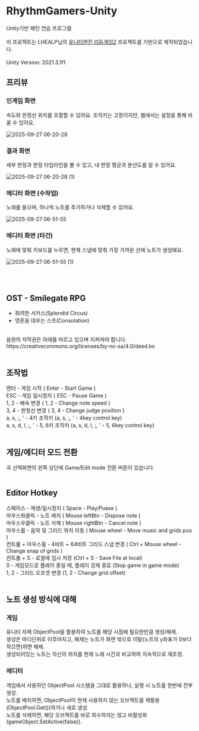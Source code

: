 # RhythmGamers-Unity
Unity기반 패턴 연습 프로그램</br>
</br>
이 프로젝트는 LHEALP님의 [유니티엔진 리듬게임2](https://github.com/LHEALP/UnityRhythmGame) 프로젝트를 기반으로 제작되었습니다.</br>
</br>
Unity Version: 2021.3.1f1</br>
## 프리뷰
### 인게임 화면
속도와 판정선 위치를 조절할 수 있어요. 조작키는 고정이지만, 웹에서는 설정을 통해 바꿀 수 있어요.

![2025-09-27 06-20-28](https://github.com/user-attachments/assets/8cb0e4d3-99a7-4028-90e7-11732434ea78)

### 결과 화면
세부 판정과 판정 타임라인을 볼 수 있고, 내 판정 평균과 분산도를 알 수 있어요.

![2025-09-27 06-20-28 (1)](https://github.com/user-attachments/assets/5aca4059-87d3-453a-ac2d-9c161ff1c59e)

### 에디터 화면 (수작업)
노래를 들으며, 하나씩 노트를 추가하거나 삭제할 수 있어요.

![2025-09-27 06-51-55](https://github.com/user-attachments/assets/45f9ced5-a258-4334-9ff0-d32f043118c5)

### 에디터 화면 (타건)
노래에 맞춰 키보드를 누르면, 현재 스냅에 맞춰 가장 가까운 선에 노트가 생성돼요.

![2025-09-27 06-51-55 (1)](https://github.com/user-attachments/assets/3de9db89-c4e4-4920-8961-e96a13df0168)

</br>
</br>

## OST - Smilegate RPG
* 화려한 서커스(Splendid Circus)</br>
* 영혼을 데우는 스프(Consolation)</br>
</br>
음원의 저작권은 아래를 따르고 있으며 지켜져야 합니다.</br>
https://creativecommons.org/licenses/by-nc-sa/4.0/deed.ko
</br></br>

## 조작법
엔터 - 게임 시작 ( Enter - Start Game )</br>
ESC - 게임 일시정지 ( ESC - Pause Game )</br>
1, 2 - 배속 변경 ( 1, 2 - Change note speed )</br>
3, 4 - 판정선 변경 ( 3, 4 - Change judge position )</br>
a, s, ;, ' - 4키 조작키 (a, s, ;, ' - 4key control key)</br>
a, s, d, l, ;, ' - 5, 6키 조작키 (a, s, d, l, ;, ' - 5, 6key control key)<br/>
</br>

## 게임/에디터 모드 전환
곡 선택화면의 왼쪽 상단에 Game/Edit mode 전환 버튼이 있습니다.</br>
</br>

## Editor Hotkey
스페이스 - 재생/일시정지 ( Space - Play/Puase )<br/>
마우스좌클릭 - 노트 배치 ( Mouse leftBtn - Dispose note )<br/>
마우스우클릭 - 노트 삭제 ( Mouse rightBtn - Cancel note )<br/>
마우스휠 - 음악 및 그리드 위치 이동 ( Mouse wheel - Move music and grids pos )<br/>
컨트롤 + 마우스휠 - 4비트 ~ 64비트 그리드 스냅 변경 ( Ctrl + Mouse wheel - Change snap of grids )<br/>
컨트롤 + S - 로컬에 임시 저장 (Ctrl + S - Save File at local)<br/>
0 - 게임모드로 플레이 중일 때, 플레이 강제 종료 (Stop game in game mode)<br/>
1, 2 - 그리드 오프셋 변경 (1, 2 - Change grid offset)<br/>
</br>

## 노트 생성 방식에 대해
### 게임</br>
유니티 자체 ObjectPool을 활용하여 노트를 해당 시점에 필요한만큼 생성/해제.</br>
생성은 마디단위로 이루어지고, 해제는 노트가 화면 밖으로 이탈(노트의 y좌표가 0보다 작으면)하면 해제.</br>
생성되어있는 노트는 자신의 위치를 현재 노래 시간과 비교하여 지속적으로 재조정.
</br>
### 에디터</br>
게임에서 사용하던 ObjectPool 시스템을 그대로 활용하나, 실행 시 노트를 한번에 전부 생성.</br>
노트를 배치하면, ObjectPool이 현재 사용하지 않는 오브젝트를 재활용(ObjectPool.Get())하거나 새로 생성.</br>
노트를 삭제하면, 해당 오브젝트를 바로 회수하지는 않고 비활성화(gameObject.SetActive(false)).</br>
</br>

